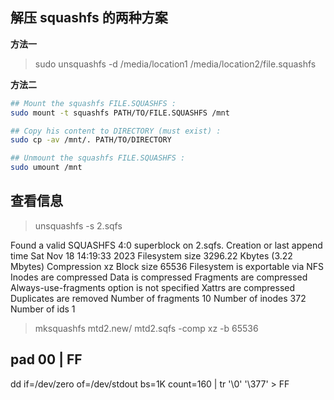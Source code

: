## 解压 squashfs 的两种方案

**方法一**

> sudo unsquashfs -d /media/location1 /media/location2/file.squashfs

**方法二**

```bash
## Mount the squashfs FILE.SQUASHFS :
sudo mount -t squashfs PATH/TO/FILE.SQUASHFS /mnt

## Copy his content to DIRECTORY (must exist) :
sudo cp -av /mnt/. PATH/TO/DIRECTORY

## Unmount the squashfs FILE.SQUASHFS :
sudo umount /mnt
```

## 查看信息

> unsquashfs -s 2.sqfs

Found a valid SQUASHFS 4:0 superblock on 2.sqfs.
Creation or last append time Sat Nov 18 14:19:33 2023
Filesystem size 3296.22 Kbytes (3.22 Mbytes)
Compression xz
Block size 65536
Filesystem is exportable via NFS
Inodes are compressed
Data is compressed
Fragments are compressed
Always-use-fragments option is not specified
Xattrs are compressed
Duplicates are removed
Number of fragments 10
Number of inodes 372
Number of ids 1

> mksquashfs mtd2.new/ mtd2.sqfs -comp xz -b 65536

## pad 00 | FF

dd if=/dev/zero of=/dev/stdout bs=1K count=160 | tr '\0' '\377' > FF

